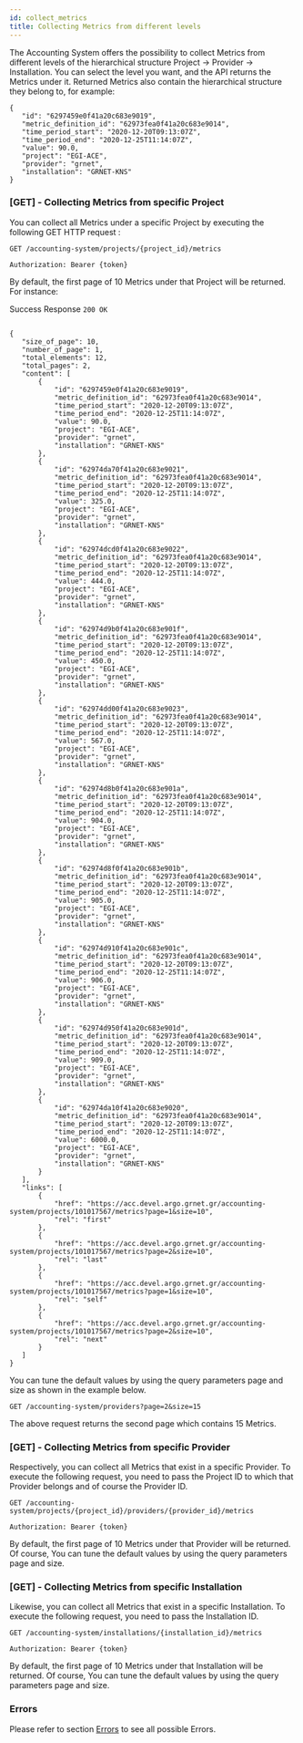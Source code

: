```yaml
---
id: collect_metrics
title: Collecting Metrics from different levels
---
```


The Accounting System offers the possibility to collect Metrics from different levels of the hierarchical structure Project -> Provider -> Installation. 
You can select the level you want, and the API returns the Metrics under it. Returned Metrics also contain the hierarchical structure they belong to, for example:
```
{
   "id": "6297459e0f41a20c683e9019",
   "metric_definition_id": "62973fea0f41a20c683e9014",
   "time_period_start": "2020-12-20T09:13:07Z",
   "time_period_end": "2020-12-25T11:14:07Z",
   "value": 90.0,
   "project": "EGI-ACE",
   "provider": "grnet",
   "installation": "GRNET-KNS"
}
```

### [GET] - Collecting Metrics from specific Project

You can collect all Metrics under a specific Project by executing the following GET HTTP request :

```
GET /accounting-system/projects/{project_id}/metrics

Authorization: Bearer {token}
```

By default, the first page of 10 Metrics under that Project will be returned. For instance:

Success Response `200 OK`

```

{
   "size_of_page": 10,
   "number_of_page": 1,
   "total_elements": 12,
   "total_pages": 2,
   "content": [
       {
           "id": "6297459e0f41a20c683e9019",
           "metric_definition_id": "62973fea0f41a20c683e9014",
           "time_period_start": "2020-12-20T09:13:07Z",
           "time_period_end": "2020-12-25T11:14:07Z",
           "value": 90.0,
           "project": "EGI-ACE",
           "provider": "grnet",
           "installation": "GRNET-KNS"
       },
       {
           "id": "62974da70f41a20c683e9021",
           "metric_definition_id": "62973fea0f41a20c683e9014",
           "time_period_start": "2020-12-20T09:13:07Z",
           "time_period_end": "2020-12-25T11:14:07Z",
           "value": 325.0,
           "project": "EGI-ACE",
           "provider": "grnet",
           "installation": "GRNET-KNS"
       },
       {
           "id": "62974dcd0f41a20c683e9022",
           "metric_definition_id": "62973fea0f41a20c683e9014",
           "time_period_start": "2020-12-20T09:13:07Z",
           "time_period_end": "2020-12-25T11:14:07Z",
           "value": 444.0,
           "project": "EGI-ACE",
           "provider": "grnet",
           "installation": "GRNET-KNS"
       },
       {
           "id": "62974d9b0f41a20c683e901f",
           "metric_definition_id": "62973fea0f41a20c683e9014",
           "time_period_start": "2020-12-20T09:13:07Z",
           "time_period_end": "2020-12-25T11:14:07Z",
           "value": 450.0,
           "project": "EGI-ACE",
           "provider": "grnet",
           "installation": "GRNET-KNS"
       },
       {
           "id": "62974dd00f41a20c683e9023",
           "metric_definition_id": "62973fea0f41a20c683e9014",
           "time_period_start": "2020-12-20T09:13:07Z",
           "time_period_end": "2020-12-25T11:14:07Z",
           "value": 567.0,
           "project": "EGI-ACE",
           "provider": "grnet",
           "installation": "GRNET-KNS"
       },
       {
           "id": "62974d8b0f41a20c683e901a",
           "metric_definition_id": "62973fea0f41a20c683e9014",
           "time_period_start": "2020-12-20T09:13:07Z",
           "time_period_end": "2020-12-25T11:14:07Z",
           "value": 904.0,
           "project": "EGI-ACE",
           "provider": "grnet",
           "installation": "GRNET-KNS"
       },
       {
           "id": "62974d8f0f41a20c683e901b",
           "metric_definition_id": "62973fea0f41a20c683e9014",
           "time_period_start": "2020-12-20T09:13:07Z",
           "time_period_end": "2020-12-25T11:14:07Z",
           "value": 905.0,
           "project": "EGI-ACE",
           "provider": "grnet",
           "installation": "GRNET-KNS"
       },
       {
           "id": "62974d910f41a20c683e901c",
           "metric_definition_id": "62973fea0f41a20c683e9014",
           "time_period_start": "2020-12-20T09:13:07Z",
           "time_period_end": "2020-12-25T11:14:07Z",
           "value": 906.0,
           "project": "EGI-ACE",
           "provider": "grnet",
           "installation": "GRNET-KNS"
       },
       {
           "id": "62974d950f41a20c683e901d",
           "metric_definition_id": "62973fea0f41a20c683e9014",
           "time_period_start": "2020-12-20T09:13:07Z",
           "time_period_end": "2020-12-25T11:14:07Z",
           "value": 909.0,
           "project": "EGI-ACE",
           "provider": "grnet",
           "installation": "GRNET-KNS"
       },
       {
           "id": "62974da10f41a20c683e9020",
           "metric_definition_id": "62973fea0f41a20c683e9014",
           "time_period_start": "2020-12-20T09:13:07Z",
           "time_period_end": "2020-12-25T11:14:07Z",
           "value": 6000.0,
           "project": "EGI-ACE",
           "provider": "grnet",
           "installation": "GRNET-KNS"
       }
   ],
   "links": [
       {
           "href": "https://acc.devel.argo.grnet.gr/accounting-system/projects/101017567/metrics?page=1&size=10",
           "rel": "first"
       },
       {
           "href": "https://acc.devel.argo.grnet.gr/accounting-system/projects/101017567/metrics?page=2&size=10",
           "rel": "last"
       },
       {
           "href": "https://acc.devel.argo.grnet.gr/accounting-system/projects/101017567/metrics?page=1&size=10",
           "rel": "self"
       },
       {
           "href": "https://acc.devel.argo.grnet.gr/accounting-system/projects/101017567/metrics?page=2&size=10",
           "rel": "next"
       }
   ]
}
```

You can tune the default values by using the query parameters page and size as shown in the example below.

```
GET /accounting-system/providers?page=2&size=15
```

The above request returns the second page which contains 15 Metrics.

### [GET] - Collecting Metrics from specific Provider

Respectively, you can collect all Metrics that exist in a specific Provider. To execute the following request, you need to pass the Project ID to which that Provider belongs and of course the Provider ID.

```
GET /accounting-system/projects/{project_id}/providers/{provider_id}/metrics

Authorization: Bearer {token}
```

By default, the first page of 10 Metrics under that Provider will be returned. Of course, You can tune the default values by using the query parameters page and size.


### [GET] - Collecting Metrics from specific Installation

Likewise, you can collect all Metrics that exist in a specific Installation. To execute the following request, you need to pass the Installation ID.

```
GET /accounting-system/installations/{installation_id}/metrics

Authorization: Bearer {token}

```

By default, the first page of 10 Metrics under that Installation will be returned. Of course, You can tune the default values by using the query parameters page and size.

### Errors

Please refer to section [Errors](./api_errors) to see all possible Errors.